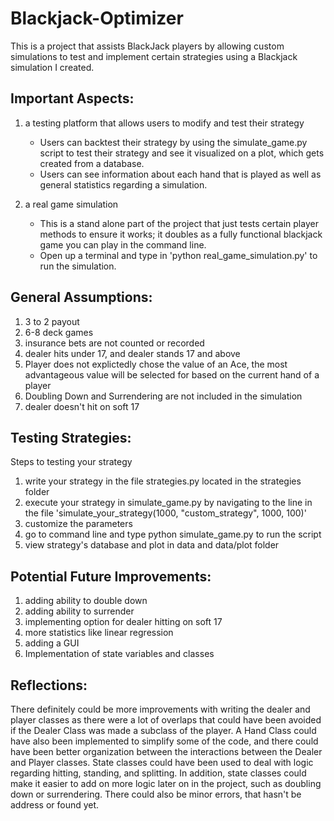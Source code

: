 # Blackjack-Optimizer

This is a project that assists BlackJack players by allowing custom simulations to test and implement certain strategies using a Blackjack simulation I created. 

## Important Aspects: 

1.  a testing platform that allows users to modify and test their strategy

    - Users can backtest their strategy by using the simulate_game.py script to test their strategy and see it visualized on a plot, which gets created from a database.
    - Users can see information about each hand that is played as well as general statistics regarding a simulation. 

2.  a real game simulation 

    - This is a stand alone part of the project that just tests certain player methods to ensure it works; it doubles as a fully functional blackjack game you can play in the command line.
    - Open up a terminal and type in 'python real_game_simulation.py' to run the simulation. 

## General Assumptions:   

1. 3 to 2 payout
2. 6-8 deck games  
3. insurance bets are not counted or recorded
4. dealer hits under 17, and dealer stands 17 and above 
5. Player does not explictedly chose the value of an Ace, the most advantageous value will be selected for based on the current hand of a player
6. Doubling Down and Surrendering are not included in the simulation
7. dealer doesn't hit on soft 17

## Testing Strategies: 

Steps to testing your strategy
1. write your strategy in the file strategies.py located in the strategies folder 
2. execute your strategy in simulate_game.py by navigating to the line in the file
'simulate_your_strategy(1000, "custom_strategy", 1000, 100)'
3. customize the parameters 
4. go to command line and type python simulate_game.py to run the script 
5. view strategy's database and plot in data and data/plot folder

## Potential Future Improvements: 
1. adding ability to double down 
2. adding ability to surrender
3. implementing option for dealer hitting on soft 17
4. more statistics like linear regression
5. adding a GUI
6. Implementation of state variables and classes 

## Reflections: 

There definitely could be more improvements with writing the dealer and player classes as there were a lot of overlaps that could have been avoided if the Dealer Class was made a subclass of the player. A Hand Class could have also been implemented to simplify some of the code, and there could have been better organization between the interactions between the Dealer and Player classes. State classes could have been used to deal with logic regarding hitting, standing, and splitting. In addition, state classes could make it easier to add on more logic later on in the project, such as doubling down or surrendering. There could also be minor errors, that hasn't be address or found yet.